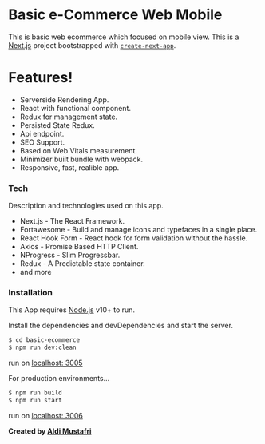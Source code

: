 # Basic e-Commerce Web Mobile

This is basic web ecommerce which focused on mobile view. This is a [Next.js](https://nextjs.org/) project bootstrapped with [`create-next-app`](https://github.com/vercel/next.js/tree/canary/packages/create-next-app).

# Features!

  - Serverside Rendering App.
  - React with functional component.
  - Redux for management state.
  - Persisted State Redux.
  - Api endpoint.
  - SEO Support.
  - Based on Web Vitals measurement.
  - Minimizer built bundle with webpack.
  - Responsive, fast, realible app.

### Tech
Description and technologies used on this app.

* Next.js - The React Framework.
* Fortawesome - Build and manage icons and typefaces in a single place.
* React Hook Form - React hook for form validation without the hassle.
* Axios - Promise Based HTTP Client.
* NProgress - Slim Progressbar.
* Redux - A Predictable state container.
* and more

### Installation

This App requires [Node.js](https://nodejs.org/) v10+ to run.

Install the dependencies and devDependencies and start the server.

```sh
$ cd basic-ecommerce
$ npm run dev:clean
```
run on [localhost: 3005](http://localhost:3005)

For production environments...

```sh
$ npm run build
$ npm run start
```
run on [localhost: 3006](http://localhost:3006)

**Created by [Aldi Mustafri](https://aldimustafri.com)**

